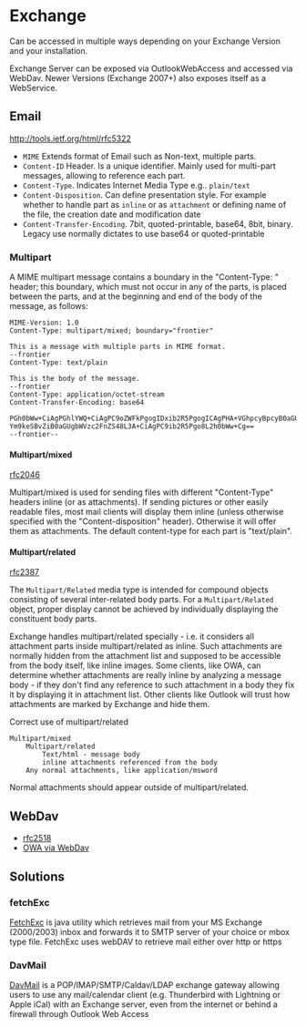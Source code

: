 # Exchange

Can be accessed in multiple ways depending on your Exchange Version and your installation.

Exchange Server can be exposed via OutlookWebAccess and accessed via WebDav. Newer Versions (Exchange 2007+) also exposes itself as a WebService.

## Email

http://tools.ietf.org/html/rfc5322

- `MIME` Extends format of Email such as Non-text, multiple parts.
- `Content-ID` Header. Is a unique identifier. Mainly used for multi-part messages, allowing to reference each part.
- `Content-Type`. Indicates Internet Media Type e.g.. `plain/text`
- `Content-Disposition`. Can define presentation style. For example whether to handle part as `inline` or as `attachment` or defining name of the file, the creation date and modification date
- `Content-Transfer-Encoding`. 7bit, quoted-printable, base64, 8bit, binary. Legacy use normally dictates to use base64 or quoted-printable

### Multipart

A MIME multipart message contains a boundary in the "Content-Type: " header; this boundary, which must not occur in any of the parts, is placed between the parts, and at the beginning and end of the body of the message, as follows:

	MIME-Version: 1.0
	Content-Type: multipart/mixed; boundary="frontier"

	This is a message with multiple parts in MIME format.
	--frontier
	Content-Type: text/plain

	This is the body of the message.
	--frontier
	Content-Type: application/octet-stream
	Content-Transfer-Encoding: base64

	PGh0bWw+CiAgPGhlYWQ+CiAgPC9oZWFkPgogIDxib2R5PgogICAgPHA+VGhpcyBpcyB0aGUg
	Ym9keSBvZiB0aGUgbWVzc2FnZS48L3A+CiAgPC9ib2R5Pgo8L2h0bWw+Cg==
	--frontier--


#### Multipart/mixed

[rfc2046](http://www.ietf.org/rfc/rfc2046.txt)

Multipart/mixed is used for sending files with different "Content-Type" headers inline (or as attachments). If sending pictures or other easily readable files, most mail clients will display them inline (unless otherwise specified with the "Content-disposition" header). Otherwise it will offer them as attachments. The default content-type for each part is "text/plain".

#### Multipart/related

[rfc2387](http://www.ietf.org/rfc/rfc2387.txt)

The `Multipart/Related` media type is intended for compound objects consisting of several inter-related body parts. For a `Multipart/Related` object, proper display cannot be achieved by individually displaying the constituent body parts.

Exchange handles multipart/related specially - i.e. it considers all attachment parts inside multipart/related as inline. Such attachments are normally hidden from the attachment list and supposed to be accessible from the body itself, like inline images. Some clients, like OWA, can determine whether attachments are really inline by analyzing a message body - if they don't find any reference to such attachment in a body they fix it by displaying it in attachment list. Other clients like Outlook will trust how attachments are marked by Exchange and hide them.

Correct use of multipart/related

	Multipart/mixed
		Multipart/related
			Text/html - message body
			inline attachments referenced from the body
		Any normal attachments, like application/msword

Normal attachments should appear outside of multipart/related.

## WebDav

- [rfc2518](http://www.ietf.org/rfc/rfc2518.txt)
- [OWA via WebDav](http://msdn.microsoft.com/en-us/library/aa486282(v=EXCHG.65).aspx)

## Solutions ##

### fetchExc ###

[FetchExc](http://www.saunalahti.fi/juhrauti/index.html) is java utility which retrieves mail from your MS Exchange (2000/2003) inbox and forwards it to SMTP server of your choice or mbox type file. FetchExc uses webDAV to retrieve mail either over http or https

### DavMail ###

[DavMail](http://davmail.sourceforge.net/) is a POP/IMAP/SMTP/Caldav/LDAP exchange gateway allowing users to use any mail/calendar client (e.g. Thunderbird with Lightning or Apple iCal) with an Exchange server, even from the internet or behind a firewall through Outlook Web Access


